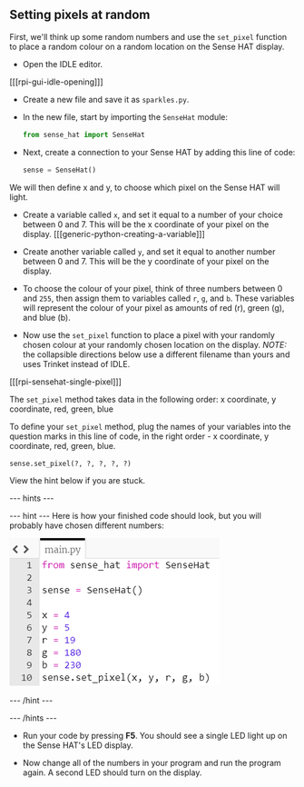 ## Setting pixels at random

First, we'll think up some random numbers and use the `set_pixel` function to place a random colour on a random location on the Sense HAT display.

+ Open the IDLE editor.

[[[rpi-gui-idle-opening]]]

+ Create a new file and save it as `sparkles.py`.

+ In the new file, start by importing the `SenseHat` module:

    ```python
    from sense_hat import SenseHat
    ```

+ Next, create a connection to your Sense HAT by adding this line of code:

    ```python
    sense = SenseHat()
    ```


We will then define x and y, to choose which pixel on the Sense HAT will light.

+ Create a variable called `x`, and set it equal to a number of your choice between 0 and 7. This will be the x coordinate of your pixel on the display.
[[[generic-python-creating-a-variable]]]

+ Create another variable called `y`, and set it equal to another number between 0 and 7. This will be the y coordinate of your pixel on the display.


+ To choose the colour of your pixel, think of three numbers between 0 and `255`, then assign them to variables called `r`, `g`, and `b`. These variables will represent the colour of your pixel as amounts of red (r), green (g), and blue (b).


+ Now use the `set_pixel` function to place a pixel with your randomly chosen colour at your randomly chosen location on the display.
*NOTE:* the collapsible directions below use a different filename than yours and uses Trinket instead of IDLE.

[[[rpi-sensehat-single-pixel]]]

The `set_pixel` method takes data in the following order:
x coordinate, y coordinate, red, green, blue

To define your `set_pixel` method, plug the names of your variables into the question marks in this line of code, in the right order - x coordinate, y coordinate, red, green, blue.

```python
sense.set_pixel(?, ?, ?, ?, ?)
```

View the hint below if you are stuck.

--- hints ---

--- hint ---
Here is how your finished code should look, but you will probably have chosen different numbers:

![Random pixel solution](images/random-pixel-solution.png)

--- /hint ---

--- /hints ---


+ Run your code by pressing **F5**. You should see a single LED light up on the Sense HAT's LED display.

+ Now change all of the numbers in your program and run the program again. A second LED should turn on the display.

